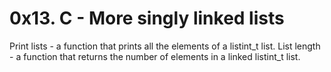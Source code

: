 # 0x13. C - More singly linked lists

Print lists -  a function that prints all the elements of a listint_t list.
List length - a function that returns the number of elements in a linked listint_t list.
